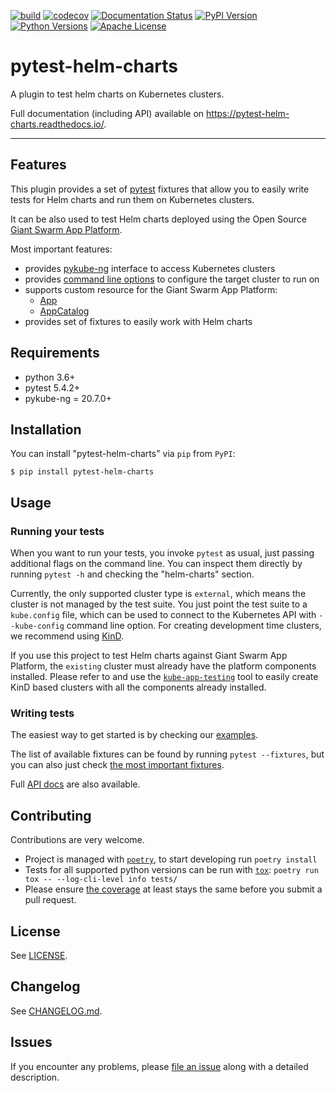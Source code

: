 [![build](https://github.com/giantswarm/pytest-helm-charts/workflows/build/badge.svg)](https://github.com/giantswarm/pytest-helm-charts/workflows/build/badge.svg)
[![codecov](https://codecov.io/gh/giantswarm/pytest-helm-charts/branch/master/graph/badge.svg)](https://codecov.io/gh/giantswarm/pytest-helm-charts)
[![Documentation Status](https://readthedocs.org/projects/pytest-helm-charts/badge/?version=latest)](https://pytest-helm-charts.readthedocs.io/en/latest/?badge=latest)
[![PyPI Version](https://img.shields.io/pypi/v/pytest-helm-charts.svg)](https://pypi.org/project/pytest-helm-charts/)
[![Python Versions](https://img.shields.io/pypi/pyversions/pytest-helm-charts.svg)](https://pypi.org/project/pytest-helm-charts/)
[![Apache License](https://img.shields.io/badge/license-apache-blue.svg)](https://pypi.org/project/pytest-helm-charts/)

# pytest-helm-charts

A plugin to test helm charts on Kubernetes clusters.

Full documentation (including API) available on <https://pytest-helm-charts.readthedocs.io/>.

---

## Features

This plugin provides a set of [pytest](https://docs.pytest.org/) fixtures that allow you to easily
write tests for Helm charts and run them on Kubernetes clusters.

It can be also used to test Helm charts deployed using the Open Source
[Giant Swarm App Platform](https://docs.giantswarm.io/basics/app-platform/).

Most important features:

- provides [pykube-ng](http://pykube.readthedocs.io/) interface to access Kubernetes clusters
- provides [command line options](#usage) to configure the target cluster to run on
- supports custom resource for the Giant Swarm App Platform:
    - [App](https://docs.giantswarm.io/reference/cp-k8s-api/apps.application.giantswarm.io/)
    - [AppCatalog](https://docs.giantswarm.io/reference/cp-k8s-api/appcatalogs.application.giantswarm.io/)
- provides set of fixtures to easily work with Helm charts

## Requirements

- python 3.6+
- pytest 5.4.2+
- pykube-ng = 20.7.0+

## Installation

You can install "pytest-helm-charts" via `pip` from `PyPI`:

```
$ pip install pytest-helm-charts
```

## Usage

### Running your tests

When you want to run your tests, you invoke `pytest` as usual, just passing additional
flags on the command line. You can inspect them directly by running `pytest -h` and
checking the "helm-charts" section.

Currently, the only supported cluster type is `external`, which means the cluster is not
managed by the test suite. You just point the test suite to a `kube.config` file,
which can be used to connect to the Kubernetes API with `--kube-config` command line
option. For creating development time clusters, we recommend using
[KinD](https://kind.sigs.k8s.io/).

If you use this project to test Helm charts against Giant Swarm App Platform, the `existing`
cluster must already have the platform components installed. Please refer to and use
the [`kube-app-testing`](https://github.com/giantswarm/kube-app-testing) tool to easily
create KinD based clusters with all the components already installed.

### Writing tests

The easiest way to get started is by checking our
[examples](https://pytest-helm-charts.readthedocs.io/en/latest/examples/basic).

The list of available fixtures can be found by running `pytest --fixtures`, but
you can also just check [the most important fixtures](fixtures.md).

Full [API docs](https://pytest-helm-charts.readthedocs.io/en/latest/api/pytest_helm_charts/)
are also available.

## Contributing

Contributions are very welcome.

- Project is managed with [`poetry`](https://python-poetry.org/),
  to start developing run `poetry install`
- Tests for all supported python versions can be run with [`tox`](https://tox.readthedocs.io/):
  `poetry run tox -- --log-cli-level info tests/`
- Please ensure
  [the coverage](https://codecov.io/gh/giantswarm/pytest-helm-charts/)
  at least stays the same before you submit a pull request.

## License

See [LICENSE](LICENSE).

## Changelog

See [CHANGELOG.md](CHANGELOG.md).

## Issues

If you encounter any problems, please [file an issue](https://github.com/giantswarm/pytest-helm-charts/issues) along with a detailed description.

